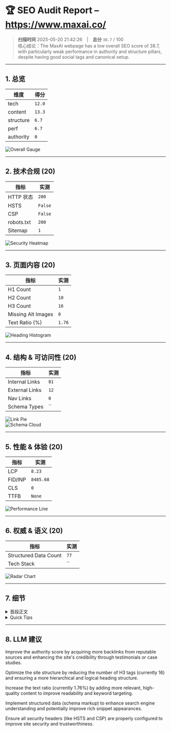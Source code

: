 # 🏆 SEO Audit Report – https://www.maxai.co/

> **扫描时间** 2025-05-20 21:42:26 | **总分** `38.7` / 100  
> 核心结论：The MaxAI webpage has a low overall SEO score of 38.7, with particularly weak performance in authority and structure pillars, despite having good social tags and canonical setup.

---

## 1. 总览

| 维度 | 得分 |
|------|------|
| tech | `12.0` |
| content | `13.3` |
| structure | `6.7` |
| perf | `6.7` |
| authority | `0` |

![Overall Gauge](gauge.png)

---

## 2. 技术合规 (20)

| 指标 | 实测 |
|------|------|
| HTTP 状态 | `200` |
| HSTS | `False` |
| CSP | `False` |
| robots.txt | `200` |
| Sitemap | `1` |

![Security Heatmap](security_heatmap.png)

---

## 3. 页面内容 (20)

| 指标 | 实测 |
|------|------|
| H1 Count | `1` |
| H2 Count | `10` |
| H3 Count | `16` |
| Missing Alt Images | `0` |
| Text Ratio (%) | `1.76` |

![Heading Histogram](headings.png)

---

## 4. 结构 & 可访问性 (20)

| 指标 | 实测 |
|------|------|
| Internal Links | `81` |
| External Links | `12` |
| Nav Links | `0` |
| Schema Types | `` |

![Link Pie](links.png)  
![Schema Cloud](schema_cloud.png)

---

## 5. 性能 & 体验 (20)


| 指标 | 实测 |
|------|------|
| LCP | `8.23` |
| FID/INP | `8485.68` |
| CLS | `0` |
| TTFB | `None` |

![Performance Line](perf_line.png)

---

## 6. 权威 & 语义 (20)

| 指标 | 实测 |
|------|------|
| Structured Data Count | `77` |
| Tech Stack | `` |

![Radar Chart](radar.png)

---

## 7. 细节

<details>
<summary>首段正文</summary>

`MaxAI`
</details>

<details>
<summary>Quick Tips</summary>


- ⚠️ 文字占比 1.76%（疑似 CSR）

</details>

---

## 8. LLM 建议

Improve the authority score by acquiring more backlinks from reputable sources and enhancing the site's credibility through testimonials or case studies.

Optimize the site structure by reducing the number of H3 tags (currently 16) and ensuring a more hierarchical and logical heading structure.

Increase the text ratio (currently 1.76%) by adding more relevant, high-quality content to improve readability and keyword targeting.

Implement structured data (schema markup) to enhance search engine understanding and potentially improve rich snippet appearances.

Ensure all security headers (like HSTS and CSP) are properly configured to improve site security and trustworthiness.
